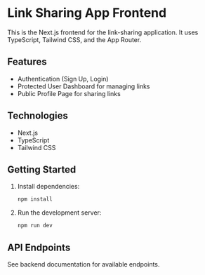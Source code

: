 # Link Sharing App Frontend

This is the Next.js frontend for the link-sharing application. It uses TypeScript, Tailwind CSS, and the App Router.

## Features
- Authentication (Sign Up, Login)
- Protected User Dashboard for managing links
- Public Profile Page for sharing links

## Technologies
- Next.js
- TypeScript
- Tailwind CSS

## Getting Started
1. Install dependencies:
   ```bash
   npm install
   ```
2. Run the development server:
   ```bash
   npm run dev
   ```

## API Endpoints
See backend documentation for available endpoints.
